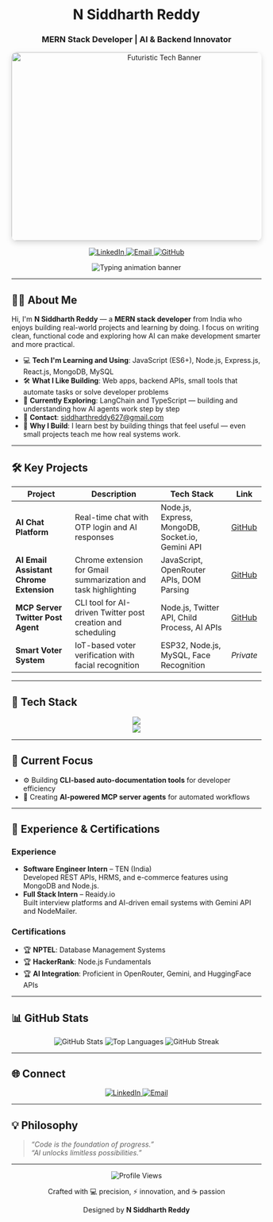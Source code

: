 <div align="center">

# N Siddharth Reddy  
### MERN Stack Developer | AI & Backend Innovator  

<img src="https://c8.alamy.com/comp/2H2TFM9/backend-developer-text-written-on-programming-code-abstract-technology-background-of-software-developer-and-computer-script-backend-developer-concept-2H2TFM9.jpg" height="380px" width="600px" alt="Futuristic Tech Banner" style="border-radius: 10px; box-shadow: 0 4px 12px rgba(0,0,0,0.15); transition: transform 0.3s ease;" />

<p>
  <a href="https://linkedin.com/in/n-siddharth-reddy-9579a1273" target="_blank">
    <img src="https://img.shields.io/badge/LinkedIn-0A66C2?style=flat-square&logo=linkedin&logoColor=white" alt="LinkedIn" />
  </a>
  <a href="mailto:siddharthreddy627@gmail.com">
    <img src="https://img.shields.io/badge/Email-D14836?style=flat-square&logo=gmail&logoColor=white" alt="Email" />
  </a>
  <a href="https://github.com/siddreddy07">
    <img src="https://img.shields.io/badge/GitHub-181717?style=flat-square&logo=github&logoColor=white" alt="GitHub" />
  </a>
</p>

<img src="https://readme-typing-svg.demolab.com?font=Fira+Code&size=22&duration=3500&pause=500&color=00E676&center=true&vCenter=true&width=600&lines=Engineering+the+future.;AI-powered+CLI+and+MCP+systems.;Real+projects,+real+impact." alt="Typing animation banner" />


</div>

---
## 👨‍💻 About Me

Hi, I'm **N Siddharth Reddy** — a **MERN stack developer** from India who enjoys building real-world projects and learning by doing. I focus on writing clean, functional code and exploring how AI can make development smarter and more practical.

- 💻 **Tech I'm Learning and Using**: JavaScript (ES6+), Node.js, Express.js, React.js, MongoDB, MySQL  
- 🛠️ **What I Like Building**: Web apps, backend APIs, small tools that automate tasks or solve developer problems  
- 🤖 **Currently Exploring**: LangChain and TypeScript — building and understanding how AI agents work step by step  
- 📧 **Contact**: [siddharthreddy627@gmail.com](mailto:siddharthreddy627@gmail.com)  
- 🌱 **Why I Build**: I learn best by building things that feel useful — even small projects teach me how real systems work.

---

## 🛠️ Key Projects

| Project | Description | Tech Stack | Link |
|---------|-------------|------------|------|
| **AI Chat Platform** | Real-time chat with OTP login and AI responses | Node.js, Express, MongoDB, Socket.io, Gemini API | [GitHub](https://github.com/siddreddy07/AI-Chat-App) |
| **AI Email Assistant Chrome Extension** | Chrome extension for Gmail summarization and task highlighting | JavaScript, OpenRouter APIs, DOM Parsing | [GitHub](https://github.com/siddreddy07/Ai-Email-Buddy) |
| **MCP Server Twitter Post Agent** | CLI tool for AI-driven Twitter post creation and scheduling | Node.js, Twitter API, Child Process, AI APIs | [GitHub](https://github.com/siddreddy07/mcp-server-twitter-post) |
| **Smart Voter System** | IoT-based voter verification with facial recognition | ESP32, Node.js, MySQL, Face Recognition | *Private* |

---

## 🧰 Tech Stack

<div align="center">
  <img src="https://skillicons.dev/icons?i=js,react,nodejs,express,mongodb,mysql,tailwind,cpp,git" /><br/>
  <img src="https://skillicons.dev/icons?i=openai,vercel,bash,postman" />
</div>

---

## 🌟 Current Focus

- ⚙️ Building **CLI-based auto-documentation tools** for developer efficiency  
- 🧠 Creating **AI-powered MCP server agents** for automated workflows  

---

## 💼 Experience & Certifications

### Experience
- **Software Engineer Intern** – TEN (India)  
  Developed REST APIs, HRMS, and e-commerce features using MongoDB and Node.js.  
- **Full Stack Intern** – Reaidy.io  
  Built interview platforms and AI-driven email systems with Gemini API and NodeMailer.

### Certifications
- 🏆 **NPTEL**: Database Management Systems  
- 🏆 **HackerRank**: Node.js Fundamentals  
- 🏆 **AI Integration**: Proficient in OpenRouter, Gemini, and HuggingFace APIs  

---

## 📊 GitHub Stats

<div align="center">
  <img src="https://github-readme-stats.vercel.app/api?username=siddreddy07&show_icons=true&theme=onedark&hide_border=true&bg_color=121212&title_color=00E676&text_color=BBDEFB" alt="GitHub Stats" />
  <img src="https://github-readme-stats.vercel.app/api/top-langs?username=siddreddy07&layout=compact&theme=onedark&hide_border=true&bg_color=121212&title_color=00E676&text_color=BBDEFB" alt="Top Languages" />
  <picture>
    <source media="(prefers-color-scheme: dark)" srcset="https://github-readme-streak-stats-eight.vercel.app?user=siddreddy07&theme=onedark&hide_border=true&background=121212&stroke=00E676&ring=00E676&fire=FF5722&currStreakNum=BBDEFB&sideNums=BBDEFB&currStreakLabel=00E676&sideLabels=BBDEFB" />
    <img src="https://github-readme-streak-stats-eight.vercel.app?user=siddreddy07&theme=onedark&hide_border=true&background=121212&stroke=00E676&ring=00E676&fire=FF5722&currStreakNum=BBDEFB&sideNums=BBDEFB&currStreakLabel=00E676&sideLabels=BBDEFB" alt="GitHub Streak" />
  </picture>
</div>

---

## 🌐 Connect

<div align="center">
  <a href="https://linkedin.com/in/n-siddharth-reddy-9579a1273" target="_blank">
    <img src="https://img.shields.io/badge/LinkedIn-0A66C2?style=flat-square&logo=linkedin&logoColor=white" alt="LinkedIn" />
  </a>
  <a href="mailto:siddharthreddy627@gmail.com">
    <img src="https://img.shields.io/badge/Email-D14836?style=flat-square&logo=gmail&logoColor=white" alt="Email" />
  </a>
</div>

---

## 💡 Philosophy

> *“Code is the foundation of progress.”*  
> *“AI unlocks limitless possibilities.”*

---

<div align="center">
  <img src="https://komarev.com/ghpvc/?username=siddreddy07&label=Profile+Views&color=00E676&style=flat-square" alt="Profile Views" />
  <p>Crafted with 💻 precision, ⚡ innovation, and ☕ passion</p>
  <p>Designed by <strong>N Siddharth Reddy</strong></p>
</div>
